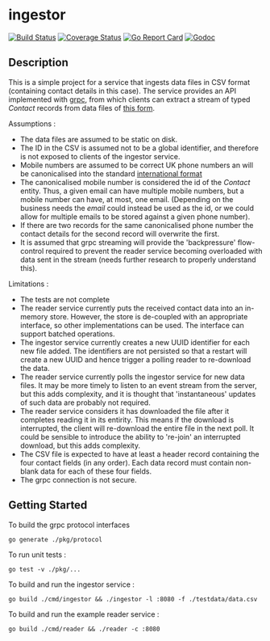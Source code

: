 # ingestor

[![Build Status](https://travis-ci.org/the4thamigo-uk/ingestor.svg?branch=master)](https://travis-ci.org/the4thamigo-uk/ingestor?branch=master)
[![Coverage Status](https://coveralls.io/repos/the4thamigo-uk/ingestor/badge.svg?branch=master&service=github)](https://coveralls.io/github/the4thamigo-uk/ingestor?branch=master)
[![Go Report Card](https://goreportcard.com/badge/github.com/the4thamigo-uk/ingestor)](https://goreportcard.com/report/github.com/the4thamigo-uk/ingestor)
[![Godoc](https://godoc.org/github.com/the4thamigo-uk/ingestor?status.svg)](https://godoc.org/github.com/the4thamigo-uk/ingestor)

## Description

This is a simple project for a service that ingests data files in CSV format (containing contact details in this case). The 
service provides an API implemented with [grpc](https://github.com/grpc/grpc-go), from which clients can extract a stream
of typed _Contact_ records from data files of [this form](./testdata/data.csv).

Assumptions : 

- The data files are assumed to be static on disk.
- The ID in the CSV is assumed not to be a global identifier, and therefore is not exposed to clients of the ingestor service.
- Mobile numbers are assumed to be correct UK phone numbers an will be canonicalised into the standard [international format](https://www.cm.com/blog/how-to-format-international-telephone-numbers/)
- The canonicalised mobile number is considered the id of the _Contact_ entity. Thus, a given email can have multiple mobile numbers, but a 
mobile number can have, at most, one email. (Depending on the business needs the _email_ could instead be used as the id, or we could allow for multiple emails to be stored against a given phone number).
- If there are two records for the same canonicalised phone number the contact details for the second record will overwrite the first.
- It is assumed that grpc streaming will provide the 'backpressure' flow-control required to prevent the reader service becoming overloaded with data sent in the stream (needs further research to properly understand this).

Limitations :

- The tests are not complete
- The reader service currently puts the received contact data into an in-memory store. However, the store is de-coupled with an appropriate interface, so other
implementations can be used. The interface can support batched operations.
- The ingestor service currently creates a new UUID identifier for each new file added. The identifiers are not persisted so that a restart will
create a new UUID and hence trigger a polling reader to re-download the data.
- The reader service currently polls the ingestor service for new data files. It may be more timely to listen to an event stream from the server, but this
adds complexity, and it is thought that 'instantaneous' updates of such data are probably not required.
- The reader service considers it has downloaded the file after it completes reading it in its entirity. This means if the download is interrupted, the
client will re-download the entire file in the next poll. It could be sensible to introduce the ability to 're-join' an interrupted download, but this adds complexity.
- The CSV file is expected to have at least a header record containing the four contact fields (in any order). Each data record must contain non-blank data for each 
of these four fields.
- The grpc connection is not secure.

## Getting Started

To build the grpc protocol interfaces

    go generate ./pkg/protocol

To run unit tests :

    go test -v ./pkg/...

To build and run the ingestor service :

    go build ./cmd/ingestor && ./ingestor -l :8080 -f ./testdata/data.csv

To build and run the example reader service :

    go build ./cmd/reader && ./reader -c :8080

